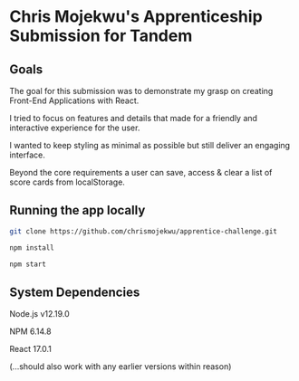 # Chris Mojekwu's Apprenticeship Submission for Tandem

## Goals
The goal for this submission was to demonstrate my grasp on creating Front-End Applications with React.

I tried to focus on features and details that made for a friendly and interactive experience for the user.

I wanted to keep styling as minimal as possible but still deliver an engaging interface.

Beyond the core requirements a user can save, access & clear a list of score cards from localStorage.

## Running the app locally
```bash
git clone https://github.com/chrismojekwu/apprentice-challenge.git
```

```bash
npm install
```

```bash
npm start
```

## System Dependencies
Node.js v12.19.0

NPM 6.14.8

React 17.0.1

(...should also work with any earlier versions within reason)




